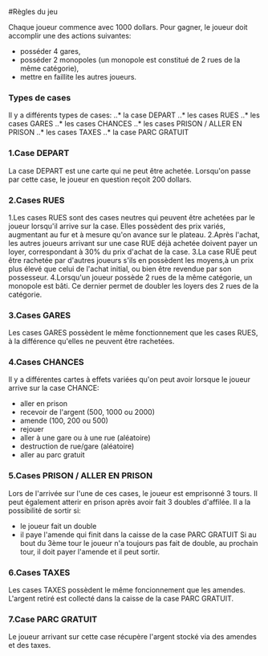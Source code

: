 #Règles du jeu

Chaque joueur commence avec 1000 dollars. Pour gagner, le joueur doit accomplir une des actions suivantes:
* posséder 4 gares,
* posséder 2 monopoles (un monopole est constitué de 2 rues de la même catégorie),
* mettre en faillite les autres joueurs.

### Types de cases

Il y a différents types de cases:
..* la case DEPART
..* les cases RUES
..* les cases GARES
..* les cases CHANCES
..* les cases PRISON / ALLER EN PRISON
..* les cases TAXES
..* la case PARC GRATUIT

### 1.Case DEPART

La case DEPART est une carte qui ne peut être achetée. Lorsqu'on passe par cette case, le joueur en question reçoit 200 dollars.

### 2.Cases RUES

1.Les cases RUES sont des cases neutres qui peuvent être achetées par le joueur lorsqu'il arrive sur la case. Elles possèdent des prix variés, augmentant au fur et à mesure qu'on avance sur le plateau. 
2.Après l'achat, les autres joueurs arrivant sur une case RUE déjà achetée doivent payer un loyer, correspondant à 30% du prix d'achat de la case. 
3.La case RUE peut être rachetée par d'autres joueurs s'ils en possèdent les moyens,à un prix plus élevé que celui de l'achat initial, ou bien être revendue par son possesseur.
4.Lorsqu'un joueur possède 2 rues de la même catégorie, un monopole est bâti. Ce dernier permet de doubler les loyers des 2 rues de la catégorie.

### 3.Cases GARES

Les cases GARES possèdent le même fonctionnement que les cases RUES, à la différence qu'elles ne peuvent être rachetées.

### 4.Cases CHANCES

Il y a différentes cartes à effets variées qu'on peut avoir lorsque le joueur arrive sur la case CHANCE:
* aller en prison
* recevoir de l'argent (500, 1000 ou 2000)
* amende (100, 200 ou 500)
* rejouer 
* aller à une gare ou à une rue (aléatoire)
* destruction de rue/gare (aléatoire)
* aller au parc gratuit

### 5.Cases PRISON / ALLER EN PRISON

Lors de l'arrivée sur l'une de ces cases, le joueur est emprisonné 3 tours. Il peut également atterir en prison après avoir fait 3 doubles d'affilée.
Il a la possibilité de sortir si:
* le joueur fait un double
* il paye l'amende qui finit dans la caisse de la case PARC GRATUIT
Si au bout du 3ème tour le joueur n'a toujours pas fait de double, au prochain
tour, il doit payer l'amende et il peut sortir.

### 6.Cases TAXES

Les cases TAXES possèdent le même foncionnement que les amendes. L'argent retiré est collecté dans la caisse de la case PARC GRATUIT.

### 7.Case PARC GRATUIT
Le joueur arrivant sur cette case récupère l'argent stocké via des amendes et des taxes.
